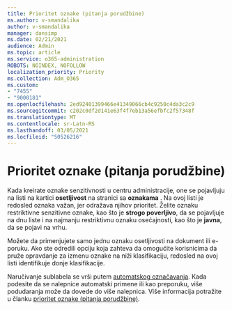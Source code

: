 ```yaml
---
title: Prioritet oznake (pitanja porudžbine)
ms.author: v-smandalika
author: v-smandalika
manager: dansimp
ms.date: 02/21/2021
audience: Admin
ms.topic: article
ms.service: o365-administration
ROBOTS: NOINDEX, NOFOLLOW
localization_priority: Priority
ms.collection: Adm_O365
ms.custom:
- "7455"
- "9000181"
ms.openlocfilehash: 2ed92401399466e41349066cb4c9250c4da3c2c9
ms.sourcegitcommit: c202c0df2d141e63f4f7eb13a56efbfc2f57348f
ms.translationtype: MT
ms.contentlocale: sr-Latn-RS
ms.lasthandoff: 03/05/2021
ms.locfileid: "50526216"
---
```

# <a name="label-priority-order-matters"></a>Prioritet oznake (pitanja porudžbine)

Kada kreirate oznake senzitivnosti u centru administracije, one se pojavljuju na listi na kartici **osetljivost** na stranici sa **oznakama** . Na ovoj listi je redosled oznaka važan, jer odražava njihov prioritet. Želite oznaku restriktivne senzitivne oznake, kao što je **strogo poverljivo**, da se pojavljuje na dnu liste i na najmanju restriktivnu oznaku osećajnosti, kao što je **javna**, da se pojavi na vrhu.

Možete da primenjujete samo jednu oznaku osetljivosti na dokument ili e-poruku. Ako ste odredili opciju koja zahteva da omogućite korisnicima da pruže opravdanje za izmenu oznake na niži klasifikaciju, redosled na ovoj listi identifikuje donje klasifikacije.

Naručivanje sublabela se vrši putem [automatskog označavanja](https://docs.microsoft.com/microsoft-365/compliance/apply-sensitivity-label-automatically). Kada podesite da se nalepnice automatski primene ili kao preporuku, više podudaranja može da dovede do više nalepnica. Više informacija potražite u članku [prioritet oznake (pitanja porudžbine)](https://docs.microsoft.com/microsoft-365/compliance/sensitivity-labels).